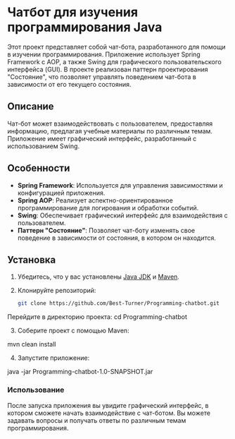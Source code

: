 # Чатбот для изучения программирования Java

Этот проект представляет собой чат-бота, разработанного для помощи в изучении программирования. Приложение использует Spring Framework с AOP, а также Swing для графического пользовательского интерфейса (GUI). В проекте реализован паттерн проектирования "Состояние", что позволяет управлять поведением чат-бота в зависимости от его текущего состояния.

## Описание

Чат-бот может взаимодействовать с пользователем, предоставляя информацию, предлагая учебные материалы по различным темам. Приложение имеет графический интерфейс, разработанный с использованием Swing.

## Особенности

- **Spring Framework**: Используется для управления зависимостями и конфигурацией приложения.
- **Spring AOP**: Реализует аспектно-ориентированное программирование для логирования и обработки событий.
- **Swing**: Обеспечивает графический интерфейс для взаимодействия с пользователем.
- **Паттерн "Состояние"**: Позволяет чат-боту изменять свое поведение в зависимости от состояния, в котором он находится.

## Установка

1. Убедитесь, что у вас установлены [Java JDK](https://www.oracle.com/java/technologies/javase-jdk11-downloads.html) и [Maven](https://maven.apache.org/download.cgi).
2. Клонируйте репозиторий:

   ```bash
   git clone https://github.com/Best-Turner/Programming-chatbot.git
Перейдите в директорию проекта:
cd Programming-chatbot

3. Соберите проект с помощью Maven:

mvn clean install

4. Запустите приложение:

java -jar Programming-chatbot-1.0-SNAPSHOT.jar

### Использование

После запуска приложения вы увидите графический интерфейс, в котором сможете начать взаимодействие с чат-ботом. Вы можете задавать вопросы и получать ответы по различным темам программирования.
